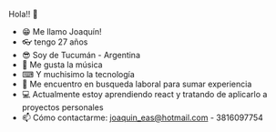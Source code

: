  Hola!! 👋
- 😁 Me llamo Joaquín!
- 👓 tengo 27 años
- 😎 Soy de Tucumán - Argentina
- 🎸 Me gusta la música
- ⌨ Y muchisimo la tecnología
- 🔭 Me encuentro en busqueda laboral para sumar experiencia 
- 💻 Actualmente estoy aprendiendo react y tratando de aplicarlo a proyectos personales
- 📫 Cómo contactarme: joaquin_eas@hotmail.com - 3816097754
